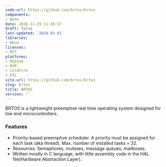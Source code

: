 ```yaml
---
code-url: https://github.com/brtos/brtos
components:
- None
date: 2016-11-29 11:36:57
draft: false
last-updated: '2018-03-01'
libraries:
- None
licenses:
- MIT
platforms:
- MSP430
- AVR
- ColdFire
- PIC
site-url: https://github.com/brtos/brtos
slug: brtos
title: BRTOS
version: ''
---
```

BRTOS is a lightweight preemptive real time operating system designed for low end microcontrollers.

<!--more-->

### Features
- Priority-based preemptive scheduler. A priority must be assigned for each task (aka thread). Max. number of installed tasks = 32.
- Resources: Semaphores, mutexes, message queues, mailboxes.
- Written mostly in C language, with little assembly code in the HAL file(Hardware Abstraction Layer).


